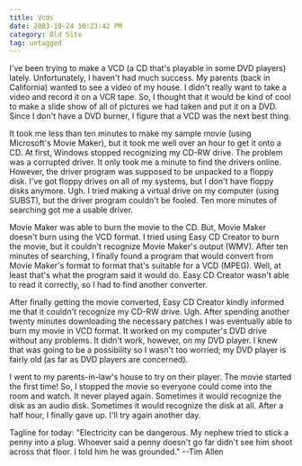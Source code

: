 ```yaml
---
title: Vcds
date: 2003-10-24 10:23:42 PM
category: Old Site
tag: untagged
---
```


I've been trying to make a VCD (a CD that's playable in some DVD players) lately. Unfortunately, I haven't had much success. My parents (back in California) wanted to see a video of my house. I didn't really want to take a video and record it on a VCR tape. So, I thought that it would be kind of cool to make a slide show of all of pictures we had taken and put it on a DVD. Since I don't have a DVD burner, I figure that a VCD was the next best thing.

It took me less than ten minutes to make my sample movie (using Microsoft's Movie Maker), but it took me well over an hour to get it onto a CD. At first, Windows stopped recognizing my CD-RW drive. The problem was a corrupted driver. It only took me a minute to find the drivers online. However, the driver program was supposed to be unpacked to a floppy disk. I've got floppy drives on all of my systems, but I don't have floppy disks anymore. Ugh. I tried making a virtual drive on my computer (using SUBST), but the driver program couldn't be fooled. Ten more minutes of searching got me a usable driver.

Movie Maker was able to burn the movie to the CD. But, Movie Maker doesn't burn using the VCD format. I tried using Easy CD Creator to burn the movie, but it couldn't recognize Movie Maker's output (WMV). After ten minutes of searching, I finally found a program that would convert from Movie Maker's format to format that's suitable for a VCD (MPEG). Well, at least that's what the program said it would do. Easy CD Creator wasn't able to read it correctly, so I had to find another converter.

After finally getting the movie converted, Easy CD Creator kindly informed me that it couldn't recognize my CD-RW drive. Ugh. After spending another twenty minutes downloading the necessary patches I was eventually able to burn my movie in VCD format. It worked on my computer's DVD drive without any problems. It didn't work, however, on my DVD player. I knew that was going to be a possibility so I wasn't too worried; my DVD player is fairly old (as far as DVD players are concerned).

I went to my parents-in-law's house to try on their player. The movie started the first time! So, I stopped the movie so everyone could come into the room and watch. It never played again. Sometimes it would recognize the disk as an audio disk. Sometimes it would recognize the disk at all. After a half hour, I finally gave up. I'll try again another day.

Tagline for today: "Electricity can be dangerous. My nephew tried to stick a penny into a plug. Whoever said a penny doesn't go far didn't see him shoot across that floor. I told him he was grounded." --Tim Allen
